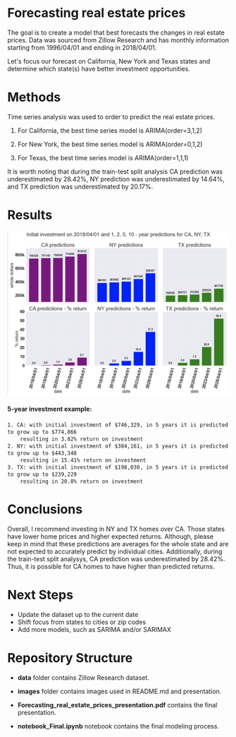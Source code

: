 
# Forecasting real estate prices

The goal is to create a model that best forecasts the changes in real estate prices. Data was sourced from Zillow Research and has monthly information starting from 1996/04/01 and ending in 2018/04/01.

Let's focus our forecast on California, New York and Texas states and determine which state(s) have better investment opportunities.

# Methods

Time series analysis was used to order to predict the real estate prices.

1. For California, the best time series model is ARIMA(order=3,1,2)

2. For New York, the best time series model is ARIMA(order=0,1,2)

3. For Texas, the best time series model is ARIMA(order=1,1,1)

It is worth noting that during the train-test split analysis CA prediction was underestimated by 28.42%, NY prediction was underestimated by 14.64%, and TX prediction was underestimated by 20.17%.

# Results

<p align="center">
   <img src='images/Final Screen Shot.png'
>
</p>   
    
#### 5-year investment example:
    1. CA: with initial investment of $746,329, in 5 years it is predicted to grow up to $774,866
        resulting in 3.82% return on investment
    2. NY: with initial investment of $384,161, in 5 years it is predicted to grow up to $443,348
        resulting in 15.41% return on investment
    3. TX: with initial investment of $198,030, in 5 years it is predicted to grow up to $239,229
        resulting in 20.8% return on investment
    
# Conclusions
Overall, I recommend investing in NY and TX homes over CA. Those states have lower home prices and higher expected returns. Although, please keep in mind that these predictions are averages for the whole state and are not expected to accurately predict by individual cities. Additionally, during the train-test split analysys, CA prediction was underestimated by 28.42%. Thus, it is possible for CA homes to have higher than predicted returns.

# Next Steps
- Update the dataset up to the current date
- Shift focus from states to cities or zip codes
- Add more models, such as SARIMA and/or SARIMAX

# Repository Structure
- **data** folder contains Zillow Research dataset.

- **images** folder contains images used in README.md and presentation.

- **Forecasting_real_estate_prices_presentation.pdf** contains the final presentation.

- **notebook_Final.ipynb** notebook contains the final modeling process.
